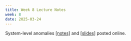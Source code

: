 ```yaml
---
title: Week 8 Lecture Notes
week: 8
date: 2025-03-24
---
```

System-level anomalies [[notes]](./assets/pdfs/Lecture11_system-level-UQ-1.pdf) and [[slides]](./assets/pdfs/Lecture11_system-level-UQ-2.pdf) posted online. 